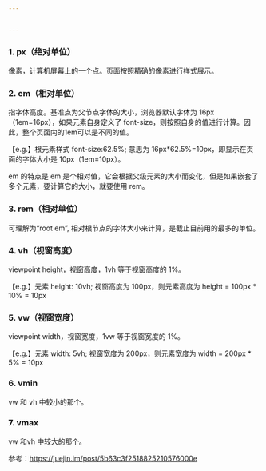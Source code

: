 ```yaml
---


---
```


<h3 id="px（绝对单位）">1. px（绝对单位）</h3>
<p>像素，计算机屏幕上的一个点。页面按照精确的像素进行样式展示。</p>
<h3 id="em（相对单位）">2. em（相对单位）</h3>
<p>指字体高度。基准点为父节点字体的大小，浏览器默认字体为 16px（1em=16px），如果元素自身定义了 font-size，则按照自身的值进行计算。因此，整个页面内的1em可以是不同的值。</p>
<p>【e.g.】根元素样式 font-size:62.5%; 意思为 16px*62.5%=10px，即显示在页面的字体大小是 10px（1em=10px）。</p>
<p>em 的特点是 em 是个相对值，它会根据父级元素的大小而变化，但是如果嵌套了多个元素，要计算它的大小，就要使用 rem。</p>
<h3 id="rem（相对单位）">3. rem（相对单位）</h3>
<p>可理解为“root em”, 相对根节点的字体大小来计算，是截止目前用的最多的单位。</p>
<h3 id="vh（视窗高度）">4. vh（视窗高度）</h3>
<p>viewpoint height，视窗高度，1vh 等于视窗高度的 1%。</p>
<p>【e.g.】元素 height: 10vh; 视窗高度为 100px，则元素高度为 height = 100px * 10% = 10px</p>
<h3 id="vw（视窗宽度）">5. vw（视窗宽度）</h3>
<p>viewpoint width，视窗宽度，1vw 等于视窗宽度的 1%。</p>
<p>【e.g.】元素 width: 5vh; 视窗宽度为 200px，则元素宽度为 width = 200px * 5% = 10px</p>
<h3 id="vmin">6. vmin</h3>
<p>vw 和 vh 中较小的那个。</p>
<h3 id="vmax">7. vmax</h3>
<p>vw 和vh 中较大的那个。</p>
<p>参考：<a href="https://juejin.im/post/5b63c3f2518825210576000e">https://juejin.im/post/5b63c3f2518825210576000e</a></p>

<!--stackedit_data:
eyJoaXN0b3J5IjpbLTE0MzgyOTYxMTZdfQ==
-->